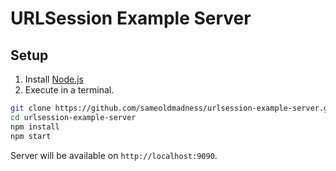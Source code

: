 URLSession Example Server
====

Setup
----

1. Install [Node.js](https://nodejs.org/)
2. Execute in a terminal.

```bash
git clone https://github.com/sameoldmadness/urlsession-example-server.git
cd urlsession-example-server
npm install
npm start
```

Server will be available on `http://localhost:9090`.
